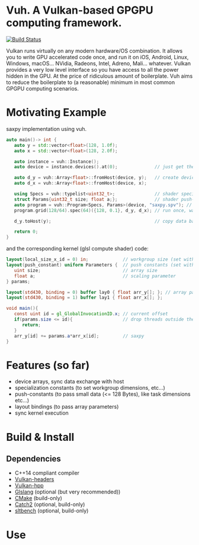 # Vuh. A Vulkan-based GPGPU computing framework.
[![Build Status](https://travis-ci.org/Glavnokoman/vuh.svg?branch=master)](https://travis-ci.org/Glavnokoman/vuh)

Vulkan runs virtually on any modern hardware/OS combination.
It allows you to write GPU accelerated code once, and run it on iOS, Android, Linux, Windows, macOS...
NVidia, Radeons, Intel, Adreno, Mali... whatever.
Vulkan provides a very low level interface so you have access to all the power hidden in the GPU.
At the price of ridiculous amount of boilerplate.
Vuh aims to reduce the boilerplate to (a reasonable) minimum in most common GPGPU computing scenarios.

# Motivating Example
saxpy implementation using vuh.
```c++
auto main()-> int {
   auto y = std::vector<float>(128, 1.0f);
   auto x = std::vector<float>(128, 2.0f);

   auto instance = vuh::Instance();
   auto device = instance.devices().at(0);              // just get the first available device

   auto d_y = vuh::Array<float>::fromHost(device, y);   // create device arrays and copy data
   auto d_x = vuh::Array<float>::fromHost(device, x);

   using Specs = vuh::typelist<uint32_t>;               // shader specialization constants interface
   struct Params{uint32_t size; float a;};              // shader push-constants interface
   auto program = vuh::Program<Specs, Params>(device, "saxpy.spv"); // load spir-v shader code
   program.grid(128/64).spec(64)({128, 0.1}, d_y, d_x); // run once, wait for completion

   d_y.toHost(y);                                       // copy data back to host

   return 0;
}
```
and the corresponding kernel (glsl compute shader) code:
```glsl
layout(local_size_x_id = 0) in;             // workgroup size (set with .spec(64) on C++ side)
layout(push_constant) uniform Parameters {  // push constants (set with {128, 0.1} on C++ side)
   uint size;                               // array size
   float a;                                 // scaling parameter
} params;

layout(std430, binding = 0) buffer lay0 { float arr_y[]; }; // array parameters
layout(std430, binding = 1) buffer lay1 { float arr_x[]; };

void main(){
   const uint id = gl_GlobalInvocationID.x; // current offset
   if(params.size <= id){                   // drop threads outside the buffer
      return;
   }
   arr_y[id] += params.a*arr_x[id];         // saxpy
}
```

# Features (so far)
- device arrays, sync data exchange with host
- specialization constants (to set workgroup dimensions, etc...)
- push-constants (to pass small data (<= 128 Bytes), like task dimensions etc...)
- layout bindings (to pass array parameters)
- sync kernel execution

# Build & Install
## Dependencies
- C++14 compliant compiler
- [Vulkan-headers](https://github.com/KhronosGroup/Vulkan-Headers)
- [Vulkan-hpp](https://github.com/KhronosGroup/Vulkan-Hpp)
- [Glslang](https://github.com/KhronosGroup/glslang) (optional (but very recommended))
- [CMake](https://cmake.org/download/) (build-only)
- [Catch2](https://github.com/catchorg/Catch2) (optional, build-only)
- [sltbench](https://github.com/ivafanas/sltbench) (optional, build-only)

# Use
